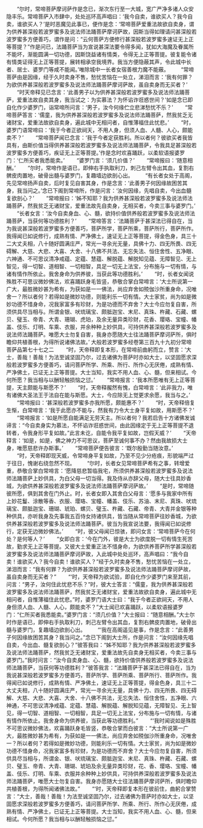 <!-- { "loadSidebar": true } -->
　　“尔时，常啼菩萨摩诃萨作是念已，渐次东行至一大城，宽广严净多诸人众安隐丰乐。常啼菩萨入市肆中，处处巡环高声唱曰：‘我今自卖，谁欲买人？我今自卖，谁欲买人？’是时恶魔见此事已，便作是念：‘常啼菩萨爱重法故欲自卖身，谓为供养甚深般若波罗蜜多及说法师法踊菩萨摩诃萨故，因斯当得如理请问甚深般若波罗蜜多方便善巧，谓作是问：“云何菩萨方便修行甚深般若波罗蜜多速证无上正等菩提？”作是问已，法踊菩萨当为宣说甚深法要令得多闻，犹如大海魔及眷属所不能坏，渐能圆满一切功德，因斯饶益诸有情类，令得无上正等菩提。彼复能令诸有情类证得无上正等菩提，展转相承空我境界。我当方便隐蔽其声，令此城中长者、居士、婆罗门等咸不能闻。’唯除城中一长者女宿善根力魔不能蔽。
　　“常啼菩萨由是因缘，经于久时卖身不售，愁忧苦恼在一处立，涕泪而言：‘我有何罪？为欲供养甚深般若波罗蜜多及说法师法踊菩萨摩诃萨故，虽自卖身而无买者？’
　　“时天帝释见已念言：‘此善男子以为供养甚深般若波罗蜜多及说法师法踊菩萨，爱重法故自卖其身，我当试之：为实慕法？为怀谄诈诳惑世间？’如是念已即自化作少婆罗门，诣常啼所问言：‘男子，汝今何缘伫立悲涕愁忧不乐？’
　　“常啼菩萨答言：‘儒童，我为供养甚深般若波罗蜜多及说法师法踊菩萨，然我贫乏无诸财宝，爱重法故欲自卖身，遍此城中无相问者，自惟薄福住此忧悲。’
　　“时，婆罗门语常啼曰：‘我于今者正欲祠天，不用人身，但须人血、人髓、人心，颇能卖不？’
　　“常啼菩萨闻已念言：‘我于今者定获胜利。所以者何？彼欲买者我皆具有，由斯价值当得供养甚深般若波罗蜜多及说法师法踊菩萨，令我具足甚深般若波罗蜜多方便善巧，疾证无上正等菩提。’作是念时欢喜踊跃，以柔软语报婆罗门：‘仁所买者我悉能卖。’
　　“婆罗门言：‘须几价值？’
　　“常啼报曰：‘随意相酬。’
　　“尔时，常啼作是语已，即伸右手执取利刀，刺己左臂令出其血，复割右髀皮肉置地，破骨出髓与婆罗门，复趣墙边欲剖心出。
　　“有长者女处于高阁，先见常啼扬声自卖，后时复见自害其身，作是念言：‘此善男子何因缘故困苦其身，我当问之。’念已下阁到常啼所，作是问言：‘汝何因缘，先唱自卖，今出血髓复欲剖心？’
　　“常啼报曰：‘姊不知耶？我为供养甚深般若波罗蜜多及说法师法踊菩萨，然我贫乏无诸财宝，爱重法故先自卖身，无相买者，今卖三事与婆罗门。’
　　“长者女言：‘汝今自卖身血、心、髓，欲持价值供养般若波罗蜜多及说法师法踊菩萨，当获何等功德胜利？’
　　“常啼答言：‘法踊菩萨于甚深法已得自在，当为我说甚深般若波罗蜜多方便善巧，菩萨所学，菩萨所乘，菩萨所行，菩萨所作。我得闻已如说修行，成熟有情、严净佛土，速证无上正等菩提，得金色身，具三十二大丈夫相，八十随好圆满庄严，常光一寻余光无量，具佛十力、四无所畏、四无碍解、大慈、大悲、大喜、大舍、十八佛不共法、无忘失法、恒住舍性、五净眼、六神通、不可思议清净戒蕴、定蕴、慧蕴、解脱蕴、解脱知见蕴、无障智见、无上智见，得一切智、道相智、一切相智，具足一切无上法宝，分布施与一切有情，与诸有情作所依止。我舍身命为供养彼，当获此等功德胜利。’
　　“时，长者女闻说殊胜不可思议微妙佛法，欢喜踊跃身毛皆竖，恭敬合掌白常啼言：‘大士所说第一广大，最胜微妙甚为希有，为获如是一一佛法，尚应弃舍如殑伽沙所重身命，况唯舍一？所以者何？若得如是微妙功德，则能利乐一切有情。大士家贫，尚为如是微妙功德不惜身命，况我家富多有珍财，为是功德而不弃舍？大士今应勿复自害，所须供具尽当相与。所谓金银、吠琉璃宝、颇胝迦宝、末尼、真珠、杵藏、石藏、螺贝、璧玉、帝青、大青、珊瑚、虎珀，及余无量异类珍财，花香、璎珞、宝幢、幡盖、伎乐、灯明、车乘、衣服，并余种种上妙供具，可持供养甚深般若波罗蜜多及说法师法踊菩萨。唯愿大士勿复自害，我身亦愿随大士往法踊菩萨摩诃萨所，俱时瞻仰共植善根，为得所说诸佛法故。’
大般若波罗蜜多经卷第三百九十九初分常啼菩萨品第七十七之二
　　“时，天帝释即复本形，在常啼前曲躬而立，赞言：‘大士，善哉！善哉！为法至诚坚固乃尔，过去诸佛为菩萨时亦如大士，以坚固愿求深般若波罗蜜多方便善巧，请问菩萨所学、所乘、所行、所作心无厌倦，成熟有情、严净佛土，已证无上正等菩提。大士当知，我实不用人血、心、髓，但来相试。今何所愿？我当相与以酬轻触损恼之愆。’
　　“常啼报言：‘我本所愿唯有无上正等菩提，天主颇能与斯愿不？’
　　“时，天帝释赧然有愧，白常啼言：‘此非我力，唯有诸佛大圣法王于法自在能与斯愿。大士，今应除无上觉更求余愿，我当与之。’
　　“常啼报曰：‘甚深般若波罗蜜多亦我所愿，颇能惠不？’
　　“时，天帝释倍复生惭，白常啼言：‘我于此愿亦不能与，然我有力令大士身平复如故，用斯愿不？’
　　“常啼报言：‘如是所愿自能满足无劳天主。所以者何？我若启告十方诸佛发诚谛言：“今自卖身实为慕法，不怀谄诈诳惑世间，由此因缘定于无上正等菩提不退转者，令我身形平复如故。”此言未讫，自能令我平复如故，岂假天威？’
　　“天帝释言：‘如是，如是，佛之神力不可思议，菩萨至诚何事不办？然由我故损大士身，唯愿慈悲许办斯事。’
　　“常啼菩萨便告彼言：‘既尔殷勤当随汝意。’
　　“时，天帝释即现天威，令常啼身平复如故，乃至不见少分疮痕，形貌端严过于往日，愧谢右绕忽然不现。
　　“尔时，长者女见常啼菩萨希有之事，转增爱重，恭敬合掌白常啼言：‘愿降慈悲暂临我宅，所须供养甚深般若波罗蜜多及说法师法踊菩萨上妙供具，为白父母一切当得。我及侍从亦辞父母，随大士往具妙香城，为欲供养甚深般若波罗蜜多及说法师法踊菩萨摩诃萨故。’
　　“是时，常啼随彼所愿，俱到其舍在门外止。时，长者女即入其舍白父母言：‘愿多与我家中所有上妙花鬘、涂散等香、衣服、璎珞、宝幢、幡盖、伎乐、苏油、末尼、真珠、吠琉璃宝、颇胝迦宝、珊瑚、琥珀、螺贝、璧玉、杵藏、石藏、帝青、大青并金银等种种供具，亦听我身及先事我五百侍女持诸供具，皆当随从常啼菩萨往妙香城，为欲供养甚深般若波罗蜜多及说法师法踊菩萨。彼当为我宣说法要，我得闻已如说修行，定获无边微妙佛法。’
　　“时，彼父母闻已惊骇，即问女言：‘常啼菩萨今在何处？是何等人？’
　　“女即白言：‘今在门外，彼是大士为欲度脱一切有情生死苦故，勤求无上正等菩提。又彼大士爱重正法不惜身命，为欲供养菩萨所学甚深般若波罗蜜多及说法师法踊菩萨摩诃萨故，入此城中处处巡环，高声唱曰：“我今自卖！谁欲买人？我今自卖！谁欲买人？”经于久时卖身不售，愁忧苦恼在一处立，涕泪而言：“我有何罪？为欲供养甚深般若波罗蜜多及说法师法踊菩萨摩诃萨故，虽自卖身而无买者？”
　　“‘时，天帝释为欲试验，即自化作少婆罗门来至其前，问言：“男子，汝何住此忧悲不乐？”时，彼大士答言：“儒童，我为供养甚深般若波罗蜜多及说法师法踊菩萨，然我贫乏无诸财宝，爱重法故欲自卖身，遍此城中无相问者，自惟薄福住此忧悲。”时，婆罗门语大士曰：“我于今者正欲祠天，不用人身但须人血、人髓、人心，颇能卖不？”大士闻已欢喜踊跃，以柔软语报婆罗门：“仁所买者我悉能卖。”婆罗门言：“须几价值？”大士报曰：“随意相酬。”大士尔时作是语已，即伸右手执取利刀，刺己左臂令出其血，复割右髀皮肉置地，破骨出髓与婆罗门，复趣墙边欲剖心出。
　　“‘我在高阁遥见是事，作是念言：“此善男子何因缘故困苦其身？我当问之。”念已下阁到大士所，作是问言：“汝何因缘先唱自卖，今出血、髓复欲剖心？”彼答我曰：“姊不知耶？我为供养甚深般若波罗蜜多及说法师法踊菩萨，然我贫乏无诸财宝，爱重法故先自卖身无相买者，今卖三事与婆罗门。”我时问言：“汝今自卖身血、心、髓，欲持价值供养般若波罗蜜多及说法师法踊菩萨，当获何等功德胜利？”彼答我言：“法踊菩萨于甚深法已得自在，当为我说甚深般若波罗蜜多方便善巧，菩萨所学、菩萨所乘、菩萨所行、菩萨所作。我得闻已如说修行，成熟有情、严净佛土，速证无上正等菩提，得金色身，具三十二大丈夫相，八十随好圆满庄严，常光一寻余光无量，具佛十力、四无所畏、四无碍解、大慈、大悲、大喜、大舍、十八佛不共法，无忘失法、恒住舍性，五净眼、六神通，不可思议清净戒蕴、定蕴、慧蕴、解脱蕴、解脱知见蕴，无障智见、无上智见，得一切智、道相智、一切相智，具足一切无上法宝，分布施与一切有情，与诸有情作所依止。我舍身命为供养彼，当获此等功德胜利。”
　　“‘我时闻说如是殊胜不可思议微妙佛法，欢喜踊跃身毛皆竖，恭敬合掌而白彼言：“大士所说第一广大，最胜微妙甚为希有，为获如是一一佛法，尚应弃舍如殑伽沙所重身命，况唯舍一？所以者何？若得如是微妙功德，则能利乐一切有情。大士家贫，尚为如是微妙功德不惜身命，况我家富多有珍财，为是功德而不弃舍？大士今应勿复自害，所须供具尽当相与，所谓金、银、吠琉璃宝、颇胝迦宝、末尼、真珠、杵藏、石藏、螺贝、璧玉、帝青、大青、珊瑚、琥珀及余无量异类珍财，花、香、璎珞、宝幢、幡盖、伎乐、灯明、车乘、衣服并余种种上妙供具，可持供养深般若波罗蜜多及说法师法踊菩萨，唯愿大士勿复自害。我身亦愿随大士往法踊菩萨摩诃萨所，俱时瞻仰共植善根，为得所闻诸佛法故。”
　　“‘时，天帝释即复本形在彼前住，曲躬合掌赞言：“大士，善哉！善哉！为法至诚坚固乃尔，过去诸佛为菩萨时亦如大士，以坚固愿求深般若波罗蜜多方便善巧，请问菩萨所学、所乘、所行、所作心无厌倦，成熟有情、严净佛土，已证无上正等菩提。大士当知，我实不用人血、心、髓，但来相试。今何所愿？我当相与以酬轻触损恼之愆。”
